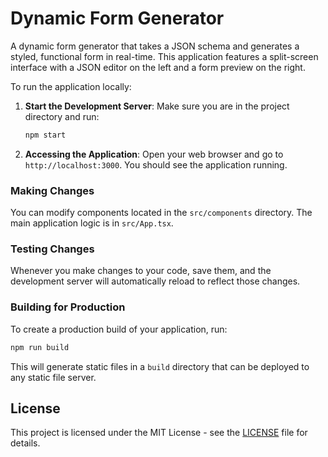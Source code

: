 # Dynamic Form Generator

A dynamic form generator that takes a JSON schema and generates a styled, functional form in real-time. This application features a split-screen interface with a JSON editor on the left and a form preview on the right.

To run the application locally:

1. **Start the Development Server**:
   Make sure you are in the project directory and run:
   
   ```bash
   npm start
   ```

2. **Accessing the Application**:
   Open your web browser and go to `http://localhost:3000`. You should see the application running.

### Making Changes

You can modify components located in the `src/components` directory. The main application logic is in `src/App.tsx`. 

### Testing Changes

Whenever you make changes to your code, save them, and the development server will automatically reload to reflect those changes.

### Building for Production

To create a production build of your application, run:

```bash
npm run build
```

This will generate static files in a `build` directory that can be deployed to any static file server.

## License

This project is licensed under the MIT License - see the [LICENSE](LICENSE) file for details.
```